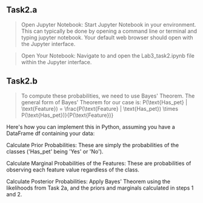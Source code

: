 ## Task2.a

> Open Jupyter Notebook: Start Jupyter Notebook in your environment. This can typically be done by opening a command line or terminal and typing jupyter notebook. Your default web browser should open with the Jupyter interface.

> Open Your Notebook: Navigate to and open the Lab3_task2.ipynb file within the Jupyter interface.

## Task2.b

> To compute these probabilities, we need to use Bayes' Theorem. The general form of Bayes' Theorem for our case is:
> P(\text{Has_pet} | \text{Feature}) = \frac{P(\text{Feature} | \text{Has_pet}) \times P(\text{Has_pet})}{P(\text{Feature})}

Here's how you can implement this in Python, assuming you have a DataFrame df containing your data:

Calculate Prior Probabilities:
These are simply the probabilities of the classes ('Has_pet' being 'Yes' or 'No').

Calculate Marginal Probabilities of the Features:
These are probabilities of observing each feature value regardless of the class.

Calculate Posterior Probabilities:
Apply Bayes' Theorem using the likelihoods from Task 2a, and the priors and marginals calculated in steps 1 and 2.
